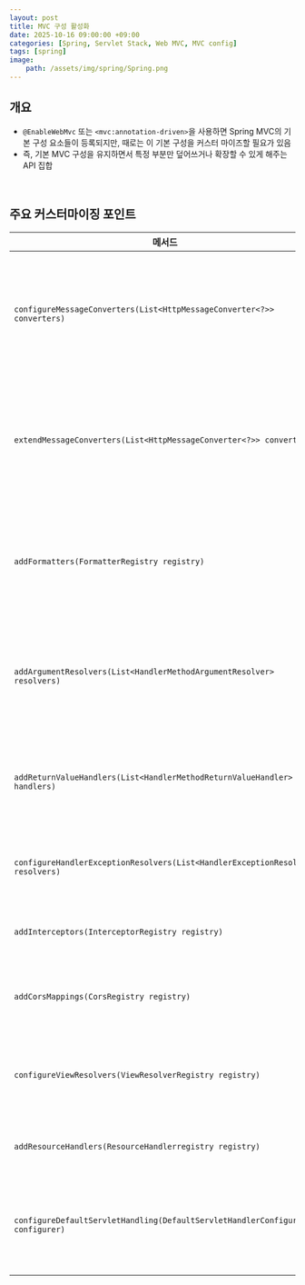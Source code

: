```yaml
---
layout: post
title: MVC 구성 활성화
date: 2025-10-16 09:00:00 +09:00
categories: [Spring, Servlet Stack, Web MVC, MVC config]
tags: [spring]
image:
    path: /assets/img/spring/Spring.png
---
```


## 개요

- `@EnableWebMvc` 또는 `<mvc:annotation-driven>`을 사용하면 Spring MVC의 기본 구성 요소들이 등록되지만, 때로는 이 기본 구성을 커스터 마이즈할 필요가 있음
- 즉, 기본 MVC 구성을 유지하면서 특정 부분만 덮어쓰거나 확장할 수 있게 해주는 API 집합

<br>

## 주요 커스터마이징 포인트

| 메서드 | 역할 | 비고/주의사항 |
|-|-|-|
| `configureMessageConverters(List<HttpMessageConverter<?>> converters)` | 기본 메시지 컨버터 대신 또는 함께 동작할 변환기를 직접 추가 또는 교체할 때 사용 | 이 메서드를 구현하면 기본 컨버터가 제거될 수 있으므로 주의해야 함 |
| `extendMessageConverters(List<HttpMessageConverter<?>> converters)` | 기본 메시지 컨버터 설정을 그대로 유지하면서 추가 변환기만 삽입하고 싶을 때 사용 | 보통 변환 기능을 덧붙이는 용도로 적합 |
| `addFormatters(FormatterRegistry registry)` | 커스텀 `Formatter` 또는 `Converter`를 등록하여 타입 변환 및 포맷 기능을 확장 | 날짜 포맷, 사용자 타입 변환 등에 유용 |
| `addArgumentResolvers(List<HandlerMethodArgumentResolver> resolvers)` | 컨트롤러 메서드의 인자 처리기를 추가하거나 커스터 마이즈할 때 사용 | 예: `@CurrentUser` 어노테이션을 해석하는 인자 리졸버 추가 등 |
| `addReturnValueHandlers(List<HandlerMethodReturnValueHandler> handlers)` | 컨트롤러 메서드의 반환값 처리기를 추가 또는 변경할 때 사용 | 예: 특정 반환 타입을 응답 형태로 변환하는 핸들러 구현 가능 |
| `configureHandlerExceptionResolvers(List<HandlerExceptionResolver> resolvers)` | 예외 처리기의 순서 및 기본 동작을 조정할 수 있음 | 예외 처리 전략 전체를 변경하고자 할 때 주로 사용 |
| `addInterceptors(InterceptorRegistry registry)` | 핸들러 인터셉터를 등록할 수 있음 | 로깅, 인증, 권한 검사 등 공통 기능 삽입 |
| `addCorsMappings(CorsRegistry registry)` | CORS 설정을 전역적으로 정의할 수 있음 | REST API 환경에서는 자주 사용됨 |
| `configureViewResolvers(ViewResolverRegistry registry)` | 뷰 리졸버의 우선순위 및 추가 설정을 조정할 수 있음 | Thymeleaf, FreeMarker, JSP 등 여러 뷰를 혼용할 때 유용 |
| `addResourceHandlers(ResourceHandlerregistry registry)` | 정적 리소스 위치 및 캐싱 설정을 지정함 | `resource/**` 같은 경로 매핑 등 |
| `configureDefaultServletHandling(DefaultServletHandlerConfigurer configurer)` | 기본 서블릿 핸들러를 활성화하여 정적 리소스 처리를 위임할 수 있음 | 기본 서블릿을 사용하고자 할 때 |